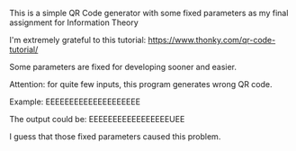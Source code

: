 This is a simple QR Code generator with some fixed parameters as my final assignment for Information Theory

I'm extremely grateful to this tutorial: https://www.thonky.com/qr-code-tutorial/

Some parameters are fixed for developing sooner and easier.

Attention: for quite few inputs, this program generates wrong QR code.

Example: EEEEEEEEEEEEEEEEEEEE

The output could be: EEEEEEEEEEEEEEEEEUEE

I guess that those fixed parameters caused this problem.

